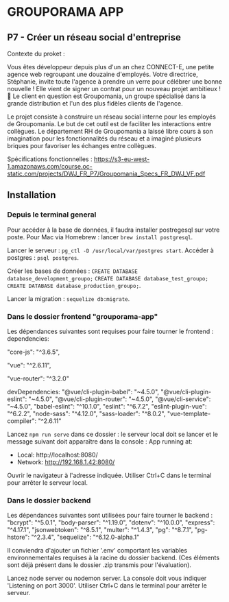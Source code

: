 # GROUPORAMA APP

## P7 - Créer un réseau social d'entreprise

Contexte du proket :

Vous êtes développeur depuis plus d'un an chez CONNECT-E, une petite agence web regroupant une douzaine d'employés. Votre directrice, Stéphanie, invite toute l'agence à prendre un verre pour célébrer une bonne nouvelle ! Elle vient de signer un contrat pour un nouveau projet ambitieux ! 🥂 Le client en question est Groupomania, un groupe spécialisé dans la grande distribution et l'un des plus fidèles clients de l'agence.

Le projet consiste à construire un réseau social interne pour les employés de Groupomania. Le but de cet outil est de faciliter les interactions entre collègues. Le département RH de Groupomania a laissé libre cours à son imagination pour les fonctionnalités du réseau et a imaginé plusieurs briques pour favoriser les échanges entre collègues.

Spécifications fonctionnelles : https://s3-eu-west-1.amazonaws.com/course.oc-static.com/projects/DWJ_FR_P7/Groupomania_Specs_FR_DWJ_VF.pdf

## Installation

### Depuis le terminal general

Pour accéder à la base de données, il faudra installer postregesql sur votre poste.
Pour Mac via Homebrew : lancer `brew install postgresql`.

Lancer le serveur : `pg_ctl -D /usr/local/var/postgres start`.
Accéder à postgres : `psql postgres`.

Créer les bases de données : `CREATE DATABASE database_development_groupo;`
`CREATE DATABASE database_test_groupo;`
`CREATE DATABASE database_production_groupo;`.

Lancer la migration : `sequelize db:migrate`.

### Dans le dossier frontend "grouporama-app"

Les dépendances suivantes sont requises pour faire tourner le frontend :
dependencies:

"core-js": "^3.6.5",

"vue": "^2.6.11",

"vue-router": "^3.2.0"

devDependencies:
"@vue/cli-plugin-babel": "~4.5.0",
"@vue/cli-plugin-eslint": "~4.5.0",
"@vue/cli-plugin-router": "~4.5.0",
"@vue/cli-service": "~4.5.0",
"babel-eslint": "^10.1.0",
"eslint": "^6.7.2",
"eslint-plugin-vue": "^6.2.2",
"node-sass": "^4.12.0",
"sass-loader": "^8.0.2",
"vue-template-compiler": "^2.6.11"

Lancez `npm run serve` dans ce dossier : le serveur local doit se lancer et le message suivant doit apparaître dans la console :
App running at:

- Local: http://localhost:8080/
- Network: http://192.168.1.42:8080/

Ouvrir le navigateur à l'adresse indiquée.
Utiliser Ctrl+C dans le terminal pour arrêter le serveur local.

### Dans le dossier backend

Les dépendances suivantes sont utilisées pour faire tourner le backend :
"bcrypt": "^5.0.1",
"body-parser": "^1.19.0",
"dotenv": "^10.0.0",
"express": "^4.17.1",
"jsonwebtoken": "^8.5.1",
"multer": "^1.4.3",
"pg": "^8.7.1",
"pg-hstore": "^2.3.4",
"sequelize": "^6.12.0-alpha.1"

Il conviendra d'ajouter un fichier '.env' comportant les variables environnementales requises à la racine du dossier backend. (Ces éléments sont déjà présent dans le dossier .zip transmis pour l'évaluation).

Lancez node server ou nodemon server. La console doit vous indiquer 'Listening on port 3000'. Utiliser Ctrl+C dans le terminal pour arrêter le serveur.
